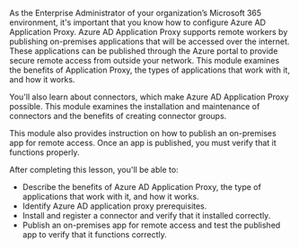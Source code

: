 As the Enterprise Administrator of your organization’s Microsoft 365 environment, it's important that you know how to configure Azure AD Application Proxy. Azure AD Application Proxy supports remote workers by publishing on-premises applications that will be accessed over the internet. These applications can be published through the Azure portal to provide secure remote access from outside your network. This module examines the benefits of Application Proxy, the types of applications that work with it, and how it works.

You'll also learn about connectors, which make Azure AD Application Proxy possible. This module examines the installation and maintenance of connectors and the benefits of creating connector groups.<br>

This module also provides instruction on how to publish an on-premises app for remote access. Once an app is published, you must verify that it functions properly.<br>

After completing this lesson, you'll be able to:

 -  Describe the benefits of Azure AD Application Proxy, the type of applications that work with it, and how it works.
 -  Identify Azure AD application proxy prerequisites.
 -  Install and register a connector and verify that it installed correctly.
 -  Publish an on-premises app for remote access and test the published app to verify that it functions correctly.
